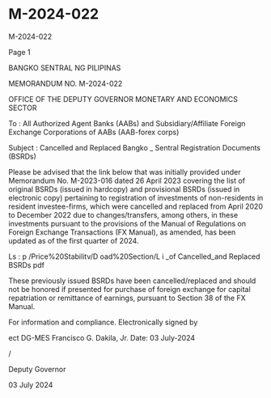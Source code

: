 # M-2024-022

M-2024-022

Page 1

BANGKO SENTRAL NG PILIPINAS

MEMORANDUM NO. M-2024-022

OFFICE OF THE DEPUTY GOVERNOR MONETARY AND ECONOMICS SECTOR

To : All Authorized Agent Banks (AABs) and Subsidiary/Affiliate Foreign Exchange Corporations of AABs (AAB-forex corps)

Subject : Cancelled and Replaced Bangko _ Sentral Registration Documents (BSRDs)

Please be advised that the link below that was initially provided under Memorandum No. M-2023-016 dated 26 April 2023 covering the list of original BSRDs (issued in hardcopy) and provisional BSRDs (issued in electronic copy) pertaining to registration of investments of non-residents in resident investee-firms, which were cancelled and replaced from April 2020 to December 2022 due to changes/transfers, among others, in these investments pursuant to the provisions of the Manual of Regulations on Foreign Exchange Transactions (FX Manual), as amended, has been updated as of the first quarter of 2024.

Ls : p /Price%20Stabilitv/D oad%20Section/L i _of Cancelled_and Replaced BSRDs pdf

These previously issued BSRDs have been cancelled/replaced and should not be honored if presented for purchase of foreign exchange for capital repatriation or remittance of earnings, pursuant to Section 38 of the FX Manual.

For information and compliance. Electronically signed by

ect DG-MES Francisco G. Dakila, Jr. Date: 03 July-2024

/

Deputy Governor

03 July 2024
